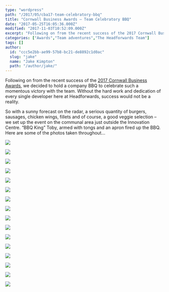 ```yaml
---
type: "wordpress"
path: "/2017/05/cba17-team-celebratory-bbq"
title: "Cornwall Business Awards – Team Celebratory BBQ"
date: "2017-05-25T16:05:36.000Z"
modified: "2017-11-03T10:52:09.000Z"
excerpt: "Following on from the recent success of the 2017 Cornwall Business Awards, we decided to hold a company BBQ to celebrate such a momentous victory with the team. Without the hard work and dedication of every single developer here at Headforwards, success would not be a reality. So with a sunny forecast on the radar, a serious quantity …"
categories: ["Awards","Team adventures","The Headforwards Team"]
tags: []
author:
  id: "ccc5e2bb-ae99-57b8-bc21-de8892c1d0ac"
  slug: "jake"
  name: "Jake Kimpton"
  path: "/author/jake/"
---
```

Following on from the recent success of the [2017 Cornwall Business Awards](https://www.headforwards.com/2017/05/triple-win-cornwall-business-awards-2017/), we decided to hold a company BBQ to celebrate such a momentous victory with the team. Without the hard work and dedication of every single developer here at Headforwards, success would not be a reality.

So with a sunny forecast on the radar, a serious quantity of burgers, sausages, chicken wings, fillets and of course, a good veggie selection – we set up the event on the communal area just outside the Innovation Centre. “BBQ King” Toby, armed with tongs and an apron fired up the BBQ. Here are some of the photos taken throughout…


<section class="gallery">


![](/wp-content/uploads/2017/05/IMG_0058-web-3000.jpg)

![](/wp-content/uploads/2017/05/IMG_0051-web-3000.jpg)

![](/wp-content/uploads/2017/05/IMG_0090-web-3000.jpg)

![](/wp-content/uploads/2017/05/IMG_0084-web-3000.jpg)

![](/wp-content/uploads/2017/05/IMG_0099-web-3000.jpg)

![](/wp-content/uploads/2017/05/IMG_0094-web-3000.jpg)

![](/wp-content/uploads/2017/05/IMG_0104-web-3000.jpg)

![](/wp-content/uploads/2017/05/IMG_0110-web-3000.jpg)

![](/wp-content/uploads/2017/05/IMG_0112-web-3000.jpg)

![](/wp-content/uploads/2017/05/IMG_0120-web-3000-1.jpg)

![](/wp-content/uploads/2017/05/IMG_0124-web-3000.jpg)

![](/wp-content/uploads/2017/05/IMG_0129-web-3000.jpg)

![](/wp-content/uploads/2017/05/IMG_0131-web-3000.jpg)

![](/wp-content/uploads/2017/05/IMG_0135-web-3000.jpg)

![](/wp-content/uploads/2017/05/IMG_0155-web-edit.jpg)

![](/wp-content/uploads/2017/05/IMG_0151-web-edit.jpg)

</section>

